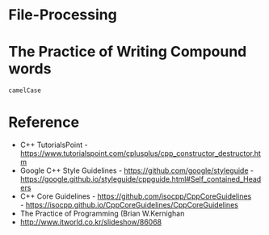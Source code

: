# File-Processing

# The Practice of Writing Compound words
	camelCase  

# Reference
 - C++ TutorialsPoint
		- https://www.tutorialspoint.com/cplusplus/cpp_constructor_destructor.htm 
 - Google C++ Style Guidelines
		- https://github.com/google/styleguide
		- https://google.github.io/styleguide/cppguide.html#Self_contained_Headers   
 - C++ Core Guidelines
		- https://github.com/isocpp/CppCoreGuidelines  
		- https://isocpp.github.io/CppCoreGuidelines/CppCoreGuidelines  
 - The Practice of Programming (Brian W.Kernighan
 - http://www.itworld.co.kr/slideshow/86068
